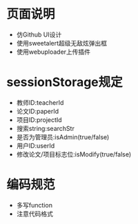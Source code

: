 # 页面说明

- 仿Github UI设计
- 使用sweetalert超级无敌炫弹出框
- 使用webuploader上传插件

# sessionStorage规定

- 教师ID:teacherId
- 论文ID:paperId
- 项目ID:projectId
- 搜索string:searchStr
- 是否为管理员:isAdmin(true/false)
- 用户ID:userId
- 修改论文/项目标志位:isModify(true/false)

# 编码规范

- 多写function
- 注意代码格式
